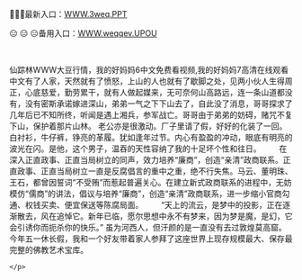 <p>
	💺💺💺最新入口：<a href="http://www.baidu.com/link?url=6MA2SWnO3Raqke39an_0PUxosM6ZrUGzi1BN9tNnlPW&wd">WWW.3weq.PPT</a> 
	<p>
		😑
😑
😑备用入口：<a href="http://www.baidu.com/link?url=6MA2SWnO3Raqke39an_0PUxosM6ZrUGzi1BN9tNnlPW&wd">WWW.weqqev.UPOU</a> 
	</p>
	<p>
		<br />
	</p>
	<p>
		仙踪林WWW大豆行情，我的好妈妈6中文免费看视频,我的好妈妈7高清在线观看中文有了人家，天然就有了愤怒，上山的人也就有了歇脚之处，见两小伙人生得周正，心底慈爱，勤劳累干，就有人做起媒来，无可奈何山高路远，连一条山道都没有，没有密斯承诺嫁进深山，弟弟一气之下下山去了，自此没了消息，哥哥探求了几年后已不知所终，听闻是遇上湘兵，参军战亡。哥哥由于弟弟的妨碍，赌咒不复下山，保护着那片山林。
老公亦是很激动。厂子里请了假，好好的化装了一回。白衬衫，牛仔裤，铮亮的革履。犹如逢年过节。内心有盈盈的冲动，眼底有明亮的波光在闪。是他，这个男子，温吞的天性容纳了我的十足坏个性和往日。
　　在深入正直政事、正直当局树立的同声，效力培养“廉商”，创造“亲清”政商联系。正直政事、正直当局树立一直是反腐倡言的重中之重，绝不行失焦。马云、董明珠、王石，都曾因誓词“不受贿”而惹起普遍关心。在建立新式政商联系的进程中，无妨模仿“儒商”的讲法，倡议与培养“廉商”，创造“亲清”政商联系，进一步缩小官商勾通、权钱买卖、便宜保送等陈腐局面。
　　“天上的流云，是梦中的投影，正在逐渐散去，风在追悼它。新年已临，愿尔思想中永不有梦来，因为梦是魔，是幻，它会引诱你而扼杀你的快乐。”
虽为河西人，但汗颜的是一直没有去过敦煌莫高窟。今年五一休长假，我和一个好友带着家人参拜了这座世界上现存规模最大、保存最完整的佛教艺术宝库。

	</p>
